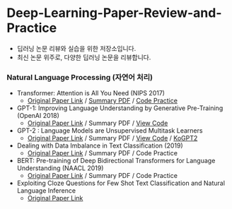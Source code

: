 # Deep-Learning-Paper-Review-and-Practice

* 딥러닝 논문 리뷰와 실습을 위한 저장소입니다.
* 최신 논문 위주로, 다양한 딥러닝 논문을 리뷰합니다.

### Natural Language Processing (자연어 처리)
* Transformer: Attention is All You Need (NIPS 2017)
  * [Original Paper Link](https://arxiv.org/abs/1706.03762) / [Summary PDF](https://github.com/gyqls/Deep-Learning-Paper-Review-and-Practice/blob/main/paper_review_notes/Transformer(Attention%20is%20All%20You%20Need).pdf) / [Code Practice](https://github.com/gyqls/Deep-Learning-Paper-Review-and-Practice/blob/main/code_practices/LANGUAGE%20MODELING%20WITH%20NN.TRANSFORMER%20AND%20TORCHTEXT.ipynb)
* GPT-1: Improving Language Understanding by Generative Pre-Training (OpenAI 2018)
  * [Original Paper Link](https://www.cs.ubc.ca/~amuham01/LING530/papers/radford2018improving.pdf) / Summary PDF / [View Code](https://openai.com/blog/language-unsupervised/)
* GPT-2 : Language Models are Unsupervised Multitask Learners
  * [Original Paper Link](https://cdn.openai.com/better-language-models/language_models_are_unsupervised_multitask_learners.pdf) / Summary PDF / [View Code](https://github.com/openai/gpt-2) / [KoGPT2](https://github.com/skt-ai/kogpt2?utm_medium=social&utm_source=medium&utm_campaign=everyone%20ai&utm_content=kogpt2)
* Dealing with Data Imbalance in Text Classification (2019)
  * [Original Paper Link](https://www.sciencedirect.com/science/article/pii/S1877050919314152?via%3Dihub) / Summary PDF / Code Practice
* BERT: Pre-training of Deep Bidirectional Transformers for Language Understanding (NAACL 2019)
  * [Original Paper Link](https://arxiv.org/abs/1810.04805) / Summary PDF / Code Practice
* Exploiting Cloze Questions for Few Shot Text Classification and Natural Language Inference
  * [Original Paper Link](https://arxiv.org/pdf/2001.07676v3.pdf)

